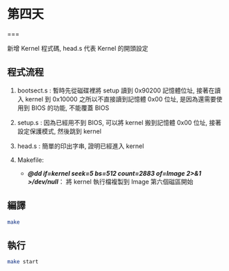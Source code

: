 # 第四天
===

新增 Kernel 程式碼, head.s 代表 Kernel 的開頭設定


## 程式流程

1. bootsect.s : 暫時先從磁碟裡將 setup 讀到 0x90200 記憶體位址, 接著在讀入 kernel 到 0x10000
                之所以不直接讀到記憶體 0x00 位址, 是因為還需要使用到 BIOS 的功能, 不能覆蓋 BIOS

2. setup.s : 因為已經用不到 BIOS, 可以將 kernel 搬到記憶體 0x00 位址, 接著設定保護模式, 然後跳到 kernel

3. head.s : 簡單的印出字串, 證明已經進入 kernel

4. Makefile:
    
    * ***@dd if=kernel seek=5 bs=512 count=2883 of=Image 2>&1 >/dev/null***： 將 kernel 執行檔複製到 Image 第六個磁區開始

## 編譯
```bash
make
```

## 執行
```bash
make start
```
